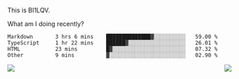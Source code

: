 This is BI1LQV.

What am I doing recently?

<!--START_SECTION:waka-->

```text
Markdown       3 hrs 6 mins    ██████████████▓░░░░░░░░░░   59.00 %
TypeScript     1 hr 22 mins    ██████▓░░░░░░░░░░░░░░░░░░   26.01 %
HTML           23 mins         █▓░░░░░░░░░░░░░░░░░░░░░░░   07.32 %
Other          9 mins          ▓░░░░░░░░░░░░░░░░░░░░░░░░   02.90 %
```

<!--END_SECTION:waka-->
<img align="right" src="https://github-readme-stats.vercel.app/api?username=bi1lqv&show_icons=true&count_private=true">

<img src="https://metrics.lecoq.io/bi1lqv?template=classic&base.activity=0&base.community=0&base.repositories=0&base.metadata=0&isocalendar=1&base=header%2C%20activity%2C%20community%2C%20repositories%2C%20metadata&base.indepth=false&base.hireable=false&isocalendar=false&isocalendar.duration=full-year&config.timezone=Asia%2FShanghai">
